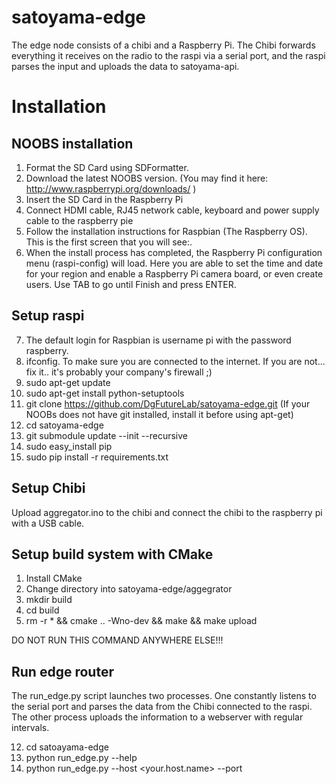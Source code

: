 satoyama-edge
=============
The edge node consists of a chibi and a Raspberry Pi. The Chibi forwards everything it receives on the radio to the raspi via a serial port, and the raspi parses the input and uploads the data to satoyama-api. 

# Installation

## NOOBS installation

1. Format the SD Card using SDFormatter.
2. Download the latest NOOBS version. (You may find it here: http://www.raspberrypi.org/downloads/ )
3. Insert the SD Card in the Raspberry Pi
4. Connect HDMI cable, RJ45 network cable, keyboard and power supply cable to the raspberry pie
5. Follow the installation instructions for Raspbian (The Raspberry OS). This is the first screen that you will see:.
6. When the install process has completed, the Raspberry Pi configuration menu (raspi-config) will load. Here you are able to set the time and date for your region and enable a Raspberry Pi camera board, or even create users.  Use TAB to go until Finish and press ENTER.

## Setup raspi
7. The default login for Raspbian is username pi with the password raspberry.
8. ifconfig. To make sure you are connected to the internet. If you are not... fix it.. it's probably your company's firewall ;)
9. sudo apt-get update
10. sudo apt-get install python-setuptools
11. git clone https://github.com/DgFutureLab/satoyama-edge.git (If your NOOBs does not have git installed, install it before using apt-get)
12. cd satoyama-edge
13. git submodule update --init --recursive
14. sudo easy_install pip
15. sudo pip install -r requirements.txt

## Setup Chibi
Upload aggregator.ino to the chibi and connect the chibi to the raspberry pi with a USB cable.

## Setup build system with CMake
1. Install CMake
2. Change directory into satoyama-edge/aggegrator
3. mkdir build
4. cd build
5. rm -r * && cmake .. -Wno-dev && make && make upload

DO NOT RUN THIS COMMAND ANYWHERE ELSE!!!

## Run edge router
The run_edge.py script launches two processes. One constantly listens to the serial port and parses the data from the Chibi connected to the raspi. The other process uploads the information to a webserver with regular intervals. 

12. cd satoayama-edge
13. python run_edge.py --help
13. python run_edge.py --host <your.host.name> --port
